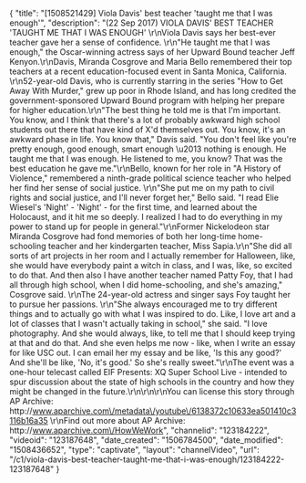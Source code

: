 {
    "title": "[1508521429] Viola Davis' best teacher 'taught me that I was enough'",
    "description": "(22 Sep 2017) VIOLA DAVIS' BEST TEACHER 'TAUGHT ME THAT I WAS ENOUGH' \r\nViola Davis says her best-ever teacher gave her a sense of confidence. \r\n\"He taught me that I was enough,\" the Oscar-winning actress says of her Upward Bound teacher Jeff Kenyon.\r\nDavis, Miranda Cosgrove and Maria Bello remembered their top teachers at a recent education-focused event in Santa Monica, California. \r\n52-year-old Davis, who is currently starring in the series \"How to Get Away With Murder,\" grew up poor in Rhode Island, and has long credited the government-sponsored Upward Bound program with helping her prepare for higher education.\r\n\"The best thing he told me is that I'm important.  You know, and I think that there's a lot of probably awkward high school students out there that have kind of X'd themselves out.  You know, it's an awkward phase in life.  You know that,\" Davis said.  \"You don't feel like you're pretty enough, good enough, smart enough \u2013 nothing is enough.  He taught me that I was enough.  He listened to me, you know?  That was the best education he gave me.\"\r\nBello, known for her role in \"A History of Violence,\" remembered a ninth-grade political science teacher who helped her find her sense of social justice. \r\n\"She put me on my path to civil rights and social justice, and I'll never forget her,\" Bello said.  \"I read Elie Wiesel's 'Night' - 'Night' - for the first time, and learned about the Holocaust, and it hit me so deeply.  I realized I had to do everything in my power to stand up for people in general.\"\r\nFormer Nickelodeon star Miranda Cosgrove had fond memories of both her long-time home-schooling teacher and her kindergarten teacher, Miss Sapia.\r\n\"She did all sorts of art projects in her room and I actually remember for Halloween, like, she would have everybody paint a witch in class, and I was, like, so excited to do that.  And then also I have another teacher named Patty Foy, that I had all through high school, when I did home-schooling, and she's amazing,\" Cosgrove said. \r\nThe 24-year-old actress and singer says Foy taught her to pursue her passions. \r\n\"She always encouraged me to try different things and to actually go with what I was inspired to do.  Like, I love art and a lot of classes that I wasn't actually taking in school,\" she said.  \"I love photography.  And she would always, like, to tell me that I should keep trying at that and do that.  And she even helps me now - like, when I write an essay for like USC out.  I can email her my essay and be like, 'Is this any good?' And she'll be like, 'No, it's good.'  So she's really sweet.\"\r\nThe event was a one-hour telecast called EIF Presents: XQ Super School Live - intended to spur discussion about the state of high schools in the country and how they might be changed in the future.\r\n\r\n\r\nYou can license this story through AP Archive: http:\/\/www.aparchive.com\/metadata\/youtube\/6138372c10633ea501410c3116b16a35 \r\nFind out more about AP Archive: http:\/\/www.aparchive.com\/HowWeWork",
    "channelid": "123184222",
    "videoid": "123187648",
    "date_created": "1506784500",
    "date_modified": "1508436652",
    "type": "captivate",
    "layout": "channelVideo",
    "url": "\/c1\/viola-davis-best-teacher-taught-me-that-i-was-enough\/123184222-123187648"
}